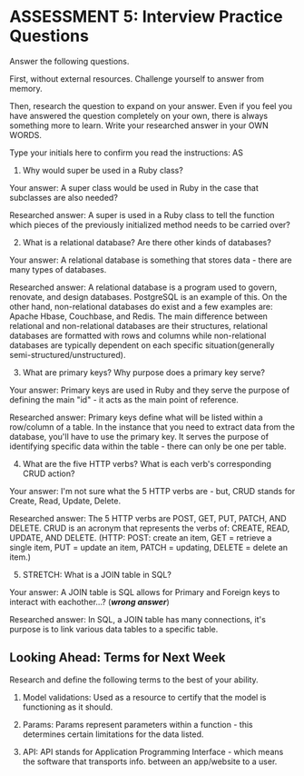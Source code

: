 # ASSESSMENT 5: Interview Practice Questions

Answer the following questions.

First, without external resources. Challenge yourself to answer from memory.

Then, research the question to expand on your answer. Even if you feel you have answered the question completely on your own, there is always something more to learn. Write your researched answer in your OWN WORDS.

Type your initials here to confirm you read the instructions: AS

1. Why would super be used in a Ruby class?

Your answer: A super class would be used in Ruby in the case that subclasses are also needed?

Researched answer: A super is used in a Ruby class to tell the function which pieces of the previously initialized method needs to be carried over? 

2. What is a relational database? Are there other kinds of databases?

Your answer: A relational database is something that stores data - there are many types of databases. 

Researched answer: A relational database is a program used to govern, renovate, and design databases. PostgreSQL is an example of this. On the other hand, non-relational databases do exist and a few examples are: Apache Hbase, Couchbase, and Redis. The main difference between relational and non-relational databases are their structures, relational databases are formatted with rows and columns while non-relational databases are typically dependent on each specific situation(generally semi-structured/unstructured). 

3. What are primary keys? Why purpose does a primary key serve?

Your answer: Primary keys are used in Ruby and they serve the purpose of defining the main "id" - it acts as the main point of reference. 

Researched answer: Primary keys define what will be listed within a row/column of a table. In the instance that you need to extract data from the database, you'll have to use the primary key. It serves the purpose of identifying specific data within the table - there can only be one per table. 

4. What are the five HTTP verbs? What is each verb's corresponding CRUD action?

Your answer: I'm not sure what the 5 HTTP verbs are - but, CRUD stands for Create, Read, Update, Delete. 

Researched answer: The 5 HTTP verbs are POST, GET, PUT, PATCH, AND DELETE. CRUD is an acronym that represents the verbs of: CREATE, READ, UPDATE, AND DELETE. (HTTP: POST: create an item, GET = retrieve a single item, PUT = update an item, PATCH = updating, DELETE = delete an item.)

5. STRETCH: What is a JOIN table in SQL?

Your answer: A JOIN table is SQL allows for Primary and Foreign keys to interact with eachother...? (***wrong answer***)

Researched answer: In SQL, a JOIN table has many connections, it's purpose is to link various data tables to a specific table. 

## Looking Ahead: Terms for Next Week

Research and define the following terms to the best of your ability.

1. Model validations: Used as a resource to certify that the model is functioning as it should. 

2. Params: Params represent parameters within a function - this determines certain limitations for the data listed. 

3. API: API stands for Application Programming Interface - which means the software that transports info. between an app/website to a user. 
